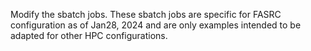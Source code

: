 Modify the sbatch jobs. These sbatch jobs are specific for FASRC configuration as of Jan28, 2024 and are only examples intended to be adapted for other HPC configurations.